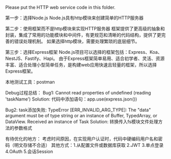 Please put the HTTP web service code in this folder.

第一步：选择Node.js
Node.js具有http模块来创建简单的HTTP服务器

第二步：使用框架而不是http模块来实现HTTP服务器
框架提供了更高级的抽象和封装，集成了常用的功能模块和中间件，有更规范和清晰的代码结构，提供了更完善的错误处理机制。
如果选择http模块，需要处理繁琐的底层细节。

第三步：选择Express框架
Node.js项目可以选择的框架包括：Express、Koa、NestJS、Fastify、Hapi。
由于Express框架简单易用、适合初学者、灵活、资源丰富、适合处理小型简单任务，是构建web应用快速且轻量的框架，所以选择Express框架。

本地测试工具：postman

Debug过程总结：
Bug1:
Cannot read properties of undefined (reading 'taskName')
Solution:
代码中添加语句：app.use(express.json())

Bug2:
task添加失败: TypeError [ERR_INVALID_ARG_TYPE]: The "data" argument must be of type string or an instance of Buffer, TypedArray, or DataView. Received an instance of Task
Solution:
转换传入fs模块文件处理方法的参数格式

有待优化的地方：
考虑时间原因，在实现用户认证时，代码中硬编码用户名和密码（明文存储不合适）
其他方式：1.从配置文件或数据库获取 2.JWT 3.单点登录 4.OAuth 5.会话Session
